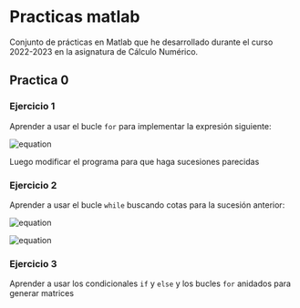 # Practicas matlab

Conjunto de prácticas en Matlab que he desarrollado durante el curso 2022-2023 en la asignatura de Cálculo Numérico.

## Practica 0

### Ejercicio 1

Aprender a usar el bucle `for` para implementar la expresión siguiente:

![equation](https://latex.codecogs.com/svg.image?\bg{white}\sum_{k=1}^{n}k&space;=&space;1&plus;2&plus;3&plus;\dots&plus;n&space;=&space;\frac{n(n&plus;1)}{2})

Luego modificar el programa para que haga sucesiones parecidas

### Ejercicio 2

Aprender a usar el bucle `while` buscando cotas para la sucesión anterior:

![equation](https://latex.codecogs.com/svg.image?\bg{white}\sum_{k=1}^{n}k&space;<&space;cota)

![equation](https://latex.codecogs.com/svg.image?\bg{white}\sum_{k=1}^{n&plus;1}k&space;\ge&space;cota)

### Ejercicio 3

Aprender a usar los condicionales `if` y `else` y los bucles `for` anidados para generar matrices